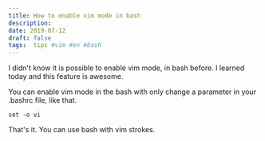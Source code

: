 ```yaml
---
title: How to enable vim mode in bash
description:
date: 2019-07-12 
draft: false
tags:  tips #vim #en #bash
---
```



I didn't know it is possible to enable vim mode, in bash before. I learned today and this feature is awesome.

You can enable vim mode in the bash with only change a parameter in your .bashrc file, like that.

```
set -o vi
```

That's it. You can use bash with vim strokes.

